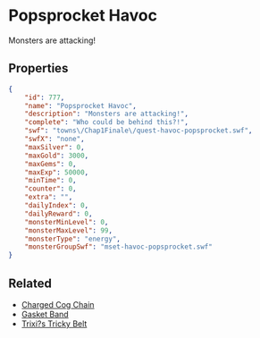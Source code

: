 # Popsprocket Havoc

Monsters are attacking!

## Properties

```json
{
    "id": 777,
    "name": "Popsprocket Havoc",
    "description": "Monsters are attacking!",
    "complete": "Who could be behind this?!",
    "swf": "towns\/Chap1Finale\/quest-havoc-popsprocket.swf",
    "swfX": "none",
    "maxSilver": 0,
    "maxGold": 3000,
    "maxGems": 0,
    "maxExp": 50000,
    "minTime": 0,
    "counter": 0,
    "extra": "",
    "dailyIndex": 0,
    "dailyReward": 0,
    "monsterMinLevel": 0,
    "monsterMaxLevel": 99,
    "monsterType": "energy",
    "monsterGroupSwf": "mset-havoc-popsprocket.swf"
}
```

## Related

- [Charged Cog Chain](../items/5504-charged-cog-chain.md)
- [Gasket Band](../items/5513-gasket-band.md)
- [Trixi?s Tricky Belt](../items/5518-trixi-s-tricky-belt.md)

